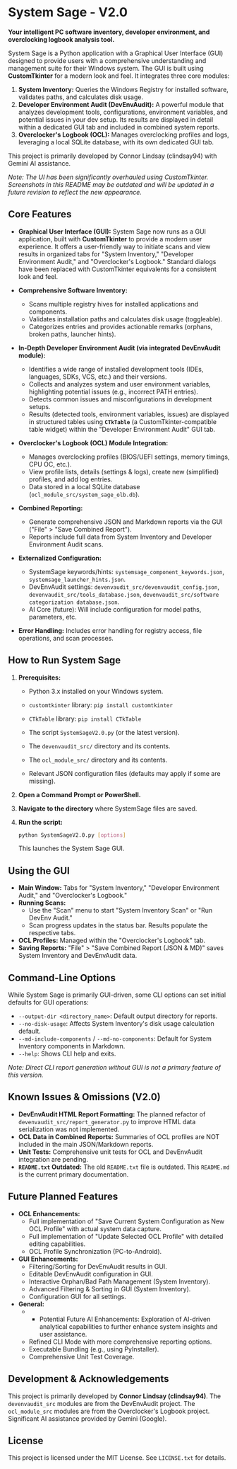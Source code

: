 # System Sage - V2.0

**Your intelligent PC software inventory, developer environment, and overclocking logbook analysis tool.**

System Sage is a Python application with a Graphical User Interface (GUI) designed to provide users with a comprehensive understanding and management suite for their Windows system. The GUI is built using **CustomTkinter** for a modern look and feel. It integrates three core modules:

1. **System Inventory:** Queries the Windows Registry for installed software, validates paths, and calculates disk usage.
2. **Developer Environment Audit (DevEnvAudit):** A powerful module that analyzes development tools, configurations, environment variables, and potential issues in your dev setup. Its results are displayed in detail within a dedicated GUI tab and included in combined system reports.
3. **Overclocker's Logbook (OCL):** Manages overclocking profiles and logs, leveraging a local SQLite database, with its own dedicated GUI tab.

This project is primarily developed by Connor Lindsay (clindsay94) with Gemini AI assistance.

*Note: The UI has been significantly overhauled using CustomTkinter. Screenshots in this README may be outdated and will be updated in a future revision to reflect the new appearance.*

## Core Features

* **Graphical User Interface (GUI):** System Sage now runs as a GUI application, built with **CustomTkinter** to provide a modern user experience. It offers a user-friendly way to initiate scans and view results in organized tabs for "System Inventory," "Developer Environment Audit," and "Overclocker's Logbook." Standard dialogs have been replaced with CustomTkinter equivalents for a consistent look and feel.
* **Comprehensive Software Inventory:**
  * Scans multiple registry hives for installed applications and components.
  * Validates installation paths and calculates disk usage (toggleable).
  * Categorizes entries and provides actionable remarks (orphans, broken paths, launcher hints).
* **In-Depth Developer Environment Audit (via integrated DevEnvAudit module):**
  * Identifies a wide range of installed development tools (IDEs, languages, SDKs, VCS, etc.) and their versions.
  * Collects and analyzes system and user environment variables, highlighting potential issues (e.g., incorrect PATH entries).
  * Detects common issues and misconfigurations in development setups.
  * Results (detected tools, environment variables, issues) are displayed in structured tables using **`CTkTable`** (a CustomTkinter-compatible table widget) within the "Developer Environment Audit" GUI tab.

* **Overclocker's Logbook (OCL) Module Integration:**
  * Manages overclocking profiles (BIOS/UEFI settings, memory timings, CPU OC, etc.).
  * View profile lists, details (settings & logs), create new (simplified) profiles, and add log entries.
  * Data stored in a local SQLite database (`ocl_module_src/system_sage_olb.db`).
* **Combined Reporting:**
  * Generate comprehensive JSON and Markdown reports via the GUI ("File" > "Save Combined Report").
  * Reports include full data from System Inventory and Developer Environment Audit scans.
* **Externalized Configuration:**
  * SystemSage keywords/hints: `systemsage_component_keywords.json`, `systemsage_launcher_hints.json`.
  * DevEnvAudit settings: `devenvaudit_src/devenvaudit_config.json`, `devenvaudit_src/tools_database.json`, `devenvaudit_src/software categorization database.json`.
  * AI Core (future): Will include configuration for model paths, parameters, etc.
* **Error Handling:** Includes error handling for registry access, file operations, and scan processes.

## How to Run System Sage

1. **Prerequisites:**

    * Python 3.x installed on your Windows system.
    * `customtkinter` library: `pip install customtkinter`
    * `CTkTable` library: `pip install CTkTable`

    * The script `SystemSageV2.0.py` (or the latest version).
    * The `devenvaudit_src/` directory and its contents.
    * The `ocl_module_src/` directory and its contents.
    * Relevant JSON configuration files (defaults may apply if some are missing).

2. **Open a Command Prompt or PowerShell.**
3. **Navigate to the directory** where SystemSage files are saved.
4. **Run the script:**

    ```sh
    python SystemSageV2.0.py [options]
    ```

    This launches the System Sage GUI.

## Using the GUI

* **Main Window:** Tabs for "System Inventory," "Developer Environment Audit," and "Overclocker's Logbook."
* **Running Scans:**
  * Use the "Scan" menu to start "System Inventory Scan" or "Run DevEnv Audit."
  * Scan progress updates in the status bar. Results populate the respective tabs.
* **OCL Profiles:** Managed within the "Overclocker's Logbook" tab.
* **Saving Reports:** "File" > "Save Combined Report (JSON & MD)" saves System Inventory and DevEnvAudit data.

## Command-Line Options

While System Sage is primarily GUI-driven, some CLI options can set initial defaults for GUI operations:

* `--output-dir <directory_name>`: Default output directory for reports.
* `--no-disk-usage`: Affects System Inventory's disk usage calculation default.
* `--md-include-components` / `--md-no-components`: Default for System Inventory components in Markdown.
* `--help`: Shows CLI help and exits.

*Note: Direct CLI report generation without GUI is not a primary feature of this version.*

## Known Issues & Omissions (V2.0)

* **DevEnvAudit HTML Report Formatting:** The planned refactor of `devenvaudit_src/report_generator.py` to improve HTML data serialization was not implemented.
* **OCL Data in Combined Reports:** Summaries of OCL profiles are NOT included in the main JSON/Markdown reports.
* **Unit Tests:** Comprehensive unit tests for OCL and DevEnvAudit integration are pending.
* **`README.txt` Outdated:** The old `README.txt` file is outdated. This `README.md` is the current primary documentation.

## Future Planned Features

* **OCL Enhancements:**
  * Full implementation of "Save Current System Configuration as New OCL Profile" with actual system data capture.
  * Full implementation of "Update Selected OCL Profile" with detailed editing capabilities.
  * OCL Profile Synchronization (PC-to-Android).
* **GUI Enhancements:**
  * Filtering/Sorting for DevEnvAudit results in GUI.
  * Editable DevEnvAudit configuration in GUI.
  * Interactive Orphan/Bad Path Management (System Inventory).
  * Advanced Filtering & Sorting in GUI (System Inventory).
  * Configuration GUI for all settings.
* **General:**
  * * Potential Future AI Enhancements: Exploration of AI-driven analytical capabilities to further enhance system insights and user assistance.
  * Refined CLI Mode with more comprehensive reporting options.
  * Executable Bundling (e.g., using PyInstaller).
  * Comprehensive Unit Test Coverage.

## Development & Acknowledgements

This project is primarily developed by **Connor Lindsay (clindsay94)**.
The `devenvaudit_src` modules are from the DevEnvAudit project.
The `ocl_module_src` modules are from the Overclocker's Logbook project.
Significant AI assistance provided by Gemini (Google).

## License

This project is licensed under the MIT License. See `LICENSE.txt` for details.
